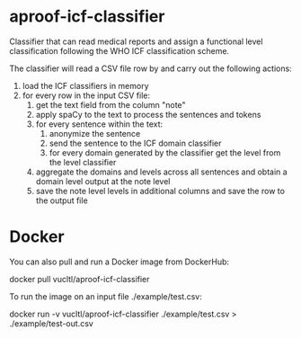 # aproof-icf-classifier
Classifier that can read medical reports and assign a functional level classification following the WHO ICF classification scheme.

The classifier will read a CSV file row by and carry out the following actions:

<ol>
<li>load the ICF classifiers in memory
<li>for every row in the input CSV file:
  <ol>
<li>get the text field from the column "note"
<li>apply spaCy to the text to process the sentences and tokens
<li>for every sentence within the text:
  <ol>
<li>anonymize the sentence
<li>send the sentence to the ICF domain classifier
<li>for every domain generated by the classifier get the level from the level classifier
  </ol>
<li>aggregate the domains and levels across all sentences and obtain a domain level output at the note level
<li>save the note level levels in additional columns and save the row to the output file
</ol>
  </ol>


# Docker

You can also pull and run a Docker image from DockerHub:

docker pull vucltl/aproof-icf-classifier

To run the image on an input file ./example/test.csv:

docker run -v vucltl/aproof-icf-classifier ./example/test.csv > ./example/test-out.csv
